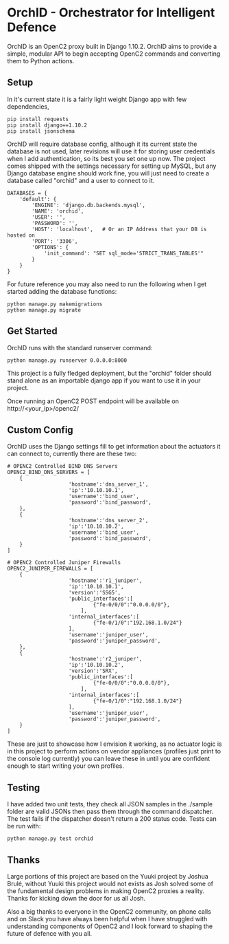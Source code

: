 # OrchID - Orchestrator for Intelligent Defence


OrchID is an OpenC2 proxy built in Django 1.10.2. OrchID aims to provide a simple, modular API to begin accepting OpenC2 commands and converting them to Python actions.

## Setup

In it's current state it is a fairly light weight Django app with few dependencies,

	pip install requests
   	pip install django==1.10.2
	pip install jsonschema

OrchID will require database config, although it its current state the database is not used, later revisions will use it for storing user credentials when I add authentication, so its best you set one up now. The project comes shipped with the settings necessary for setting up MySQL, but any Django database engine should work fine, you will just need to create a database called "orchid" and a user to connect to it.


    DATABASES = {
        'default': {
            'ENGINE': 'django.db.backends.mysql',
            'NAME': 'orchid',
            'USER': '',
            'PASSWORD': '',
            'HOST': 'localhost',   # Or an IP Address that your DB is hosted on
            'PORT': '3306',
            'OPTIONS': {
                'init_command': "SET sql_mode='STRICT_TRANS_TABLES'"
            }
        }
    }

For future reference you may also need to run the following when I get started adding the database functions:

	python manage.py makemigrations
    python manage.py migrate


## Get Started

OrchID runs with the standard runserver command:

	python manage.py runserver 0.0.0.0:8000

This project is a fully fledged deployment, but the "orchid" folder should stand alone as an importable django app if you want to use it in your project.

Once running an OpenC2 POST endpoint will be available on http://<your_ip>/openc2/

## Custom Config

OrchID uses the Django settings fill to get information about the actuators it can connect to, currently there are these two:

    # OPENC2 Controlled BIND DNS Servers
    OPENC2_BIND_DNS_SERVERS = [
        {
                        'hostname':'dns_server_1',
                        'ip':'10.10.10.1',
                        'username':'bind_user',
                        'password':'bind_password',
        },
        {
                        'hostname':'dns_server_2',
                        'ip':'10.10.10.2',
                        'username':'bind_user',
                        'password':'bind_password',
        }
    ]

    # OPENC2 Controlled Juniper Firewalls
    OPENC2_JUNIPER_FIREWALLS = [
        {
                        'hostname':'r1_juniper',
                        'ip':'10.10.10.1',
                        'version':'SSG5',
                        'public_interfaces':[
                                {"fe-0/0/0":"0.0.0.0/0"},
                            ],
                        'internal_interfaces':[
                                {"fe-0/1/0":"192.168.1.0/24"}
                        ],
                        'username':'juniper_user',
                        'password':'juniper_password',
        },
        {
                        'hostname':'r2_juniper',
                        'ip':'10.10.10.2',
                        'version':'SRX',
                        'public_interfaces':[
                                {"fe-0/0/0":"0.0.0.0/0"},
                            ],
                        'internal_interfaces':[
                                {"fe-0/1/0":"192.168.1.0/24"}
                        ],
                        'username':'juniper_user',
                        'password':'juniper_password',
        }
    ]

These are just to showcase how I envision it working, as no actuator logic is in this project to perform actions on vendor appliances (profiles just print to the console log currently) you can leave these in until you are confident enough to start writing your own profiles.
    
## Testing

I have added two unit tests, they check all JSON samples in the ./sample folder are valid JSONs then pass them through the command dispatcher. The test fails if the dispatcher doesn't return a 200 status code. Tests can be run with:

	python manage.py test orchid


## Thanks

Large portions of this project are based on the Yuuki project by Joshua Brulé, without Yuuki this project would not exists as Josh solved some of the fundamental design problems in making OpenC2 proxies a reality. Thanks for kicking down the door for us all Josh.

Also a big thanks to everyone in the OpenC2 community, on phone calls and on Slack you have always been helpful when I have struggled with understanding components of OpenC2 and I look forward to shaping the future of defence with you all.


